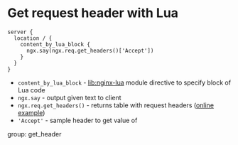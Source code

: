 # Get request header with Lua

```nginx
server {
  location / {
    content_by_lua_block {
      ngx.say(ngx.req.get_headers()['Accept'])
    }
  }
}
```

- `content_by_lua_block` - [lib:nginx-lua](/nginx-lua/how-to-install-nginx-lua-module-in-ubuntu-ubuntuversion) module directive to specify block of Lua code
- `ngx.say` - output given text to client
- `ngx.req.get_headers()` - returns table with request headers ([online example](http://lua.onelinerhub.com/get_header))
- `'Accept'` - sample header to get value of

group: get_header


